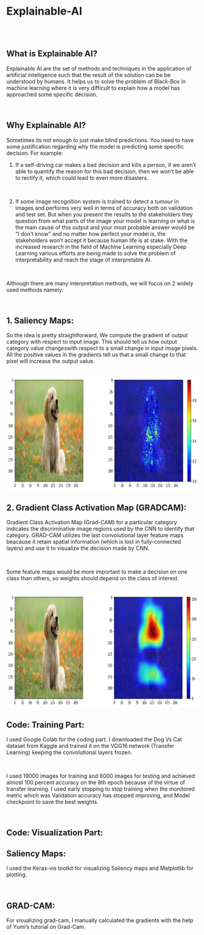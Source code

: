 # Explainable-AI

<br>
<br>

## What is Explainable AI?
Explainable AI are the set of methods and techniques in the application of artificial
intelligence such that the result of the solution can be be understood by humans. It
helps us to solve the problem of Black-Box in machine learning where it is very
difficult to explain how a model has approached some specific decision.

<br>

## Why Explainable AI?
Sometimes its not enough to just make blind predictions. You need to have some
justification regarding why the model is predicting some specific decision. For
example:
1. If a self-driving car makes a bad decision and kills a person, if we aren’t able to
quantify the reason for this bad decision, then we won’t be able to rectify it, which
could lead to even more disasters.

<br>

2. If some image recognition system is trained to detect a tumour in images and
performs very well in terms of accuracy both on validation and test set. But when you
present the results to the stakeholders they question from what parts of the image
your model is learning or what is the main cause of this output and your most
probable answer would be “I don’t know” and no matter how perfect your model is,
the stakeholders won’t accept it because human life is at stake.
With the increased research in the field of Machine Learning especially Deep
Learning various efforts are being made to solve the problem of interpretability and
reach the stage of interpretable AI.

<br>

Although there are many interpretation methods, we will focus on 2 widely used methods namely:

<br>

## 1. Saliency Maps:
So the idea is pretty straightforward, We compute the gradient of output category with respect to input image. This should tell us how output category value changeswith respect to a small change in input image pixels. All the positive values in the gradients tell us that a small change to that pixel will increase the output value.

<br>

<img src="https://github.com/HimanchalChandra/Explainable-AI/blob/main/saliency_map.png" alt="Image4" width="700" height="300"/>     

## 2. Gradient Class Activation Map (GRADCAM):
Gradient Class Activation Map (Grad-CAM) for a particular category indicates the discriminative image regions used by the CNN to identify that category.
GRAD-CAM utilizes the last convolutional layer feature maps beacause it retain spatial information (which is lost in fully-connected layers) and use it to visualize the decision made by CNN.

<br>

Some feature maps would be more important to make a decision on one class than others, so weights should depend on the class of interest.

<br>

<img src="https://github.com/HimanchalChandra/Explainable-AI/blob/main/grad-cam.png" alt="Image4" width="700" height="300"/>     

## Code: Training Part:
I used Google Colab for the coding part. I downloaded the Dog Vs Cat dataset from
Kaggle and trained it on the VGG16 network (Transfer Learning) keeping the
convolutional layers frozen.

<br>

I used 19000 images for training and 6000 images for testing and achieved almost
100 percent accuracy on the 8th epoch because of the virtue of transfer learning.
I used early stopping to stop training when the monitored metric which was
Validation accuracy has stopped improving, and Model checkpoint to save the best
weights.

<br>

## Code: Visualization Part:

## Saliency Maps:
I used the Keras-vis toolkit for visualizing Saliency maps and
Matplotlib for plotting.

<br>

## GRAD-CAM:
For visualizing grad-cam, I manually calculated the gradients with the
help of Yumi’s tutorial on Grad-Cam.
